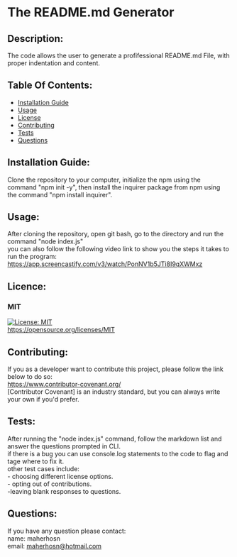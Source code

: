 # The README.md Generator

## Description:
The code allows the user to generate a profifessional README.md File, with proper indentation and content.

## Table Of Contents:
- [Installation Guide](#installation-guide)
- [Usage](#usage)
-	[License](#license)
- [Contributing](#contributing)
- [Tests](#tests)
- [Questions](#questions)

## Installation Guide:
Clone the repository to your computer, initialize the npm using the command "npm init -y", then install the inquirer package from npm using the command "npm install inquirer".

## Usage: 
After cloning the repository, open git bash, go to the directory and run the command "node index.js" <br> you can also follow the following video link to show you the steps it takes to run the program: <br> https://app.screencastify.com/v3/watch/PonNV1b5JTi8I9qXWMxz

## Licence: <br>
### MIT <br>
[![License: MIT](https://img.shields.io/badge/License-MIT-yellow.svg)](https://opensource.org/licenses/MIT) <br>
https://opensource.org/licenses/MIT


## Contributing:
If you as a developer want to contribute this project, please follow the link below to do so: <br> 
    https://www.contributor-covenant.org/ <br>
    [Contributor Covenant] is an industry standard, but you can always write your own if you'd prefer.

## Tests:
After running the "node index.js" command, follow the markdown list and answer the questions prompted in CLI.<br> if there is a bug you can use console.log statements to the code to flag and tage where to fix it.<br> other test cases include: <br>- choosing different license options. <br>- opting out of contributions. <br>-leaving blank responses to questions.

## Questions:
If you have any question please contact: <br>
name: maherhosn <br>
email: maherhosn@hotmail.com
  